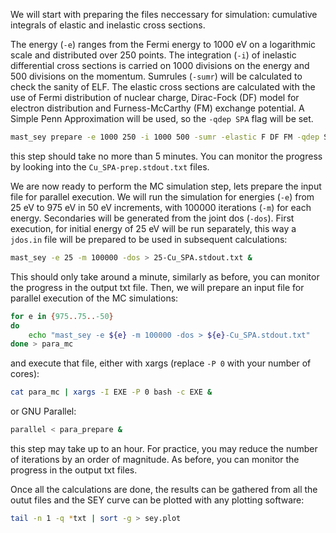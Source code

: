 We will start with preparing the files neccessary for simulation: cumulative integrals of elastic and inelastic cross sections.

The energy (`-e`) ranges from the Fermi energy to 1000 eV on a logarithmic scale and distributed over 250 points. The integration (`-i`) of inelastic differential cross sections is carried on 1000 divisions on the energy and 500 divisions on the momentum. Sumrules (`-sumr`) will be calculated to check the sanity of ELF. The elastic cross sections are calculated with the use of Fermi distribution of nuclear charge, Dirac-Fock (DF) model for electron distribution and Furness-McCarthy (FM) exchange potential. A Simple Penn Approximation will be used, so the `-qdep SPA` flag will be set.

```bash
mast_sey prepare -e 1000 250 -i 1000 500 -sumr -elastic F DF FM -qdep SPA > Cu_SPA-prep.stdout.txt &
```

this step should take no more than 5 minutes. You can monitor the progress by looking into the `Cu_SPA-prep.stdout.txt` files.

We are now ready to perform the MC simulation step, lets prepare the input file for parallel execution. We will run the simulation for energies (`-e`) from 25 eV to 975 eV in 50 eV increments, with 100000 iterations (`-m`) for each energy. Secondaries will be generated from the joint dos (`-dos`). First execution, for initial energy of 25 eV will be run separately, this way a `jdos.in` file will be prepared to be used in subsequent calculations:

```bash
mast_sey -e 25 -m 100000 -dos > 25-Cu_SPA.stdout.txt &
```

This should only take around a minute, similarly as before, you can monitor the progress in the output txt file. Then, we will prepare an input file for parallel execution of the MC simulations:

```bash
for e in {975..75..-50}
do
    echo "mast_sey -e ${e} -m 100000 -dos > ${e}-Cu_SPA.stdout.txt"
done > para_mc
```

and execute that file, either with xargs (replace `-P 0` with your number of cores):

```bash
cat para_mc | xargs -I EXE -P 0 bash -c EXE &
```

or GNU Parallel:

```bash
parallel < para_prepare &
```

this step may take up to an hour. For practice, you may reduce the number of iterations by an order of magnitude. As before, you can monitor the progress in the output txt files.

Once all the calculations are done, the results can be gathered from all the outut files and the SEY curve can be plotted with any plotting software:

```bash
tail -n 1 -q *txt | sort -g > sey.plot
```

